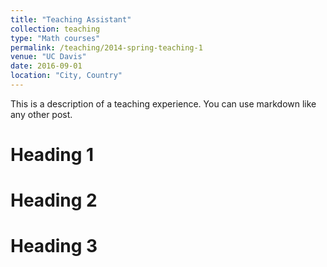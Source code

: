 ```yaml
---
title: "Teaching Assistant"
collection: teaching
type: "Math courses"
permalink: /teaching/2014-spring-teaching-1
venue: "UC Davis"
date: 2016-09-01
location: "City, Country"
---
```


This is a description of a teaching experience. You can use markdown like any other post.

Heading 1
======

Heading 2
======

Heading 3
======
